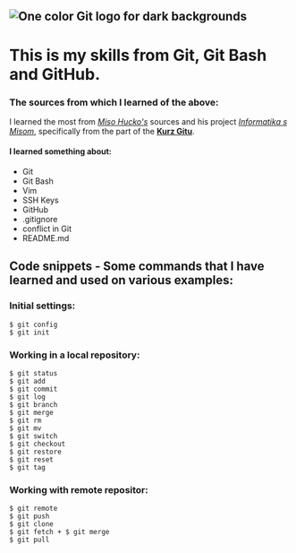 ![One color Git logo for dark backgrounds](https://git-scm.com/images/logos/1color-orange-lightbg@2x.png)
--------------------------------

#  This is my skills from Git, Git Bash and GitHub.

### The sources from which I learned of the above:
I learned the most from *[Miso Hucko's](https://www.informatikasmisom.sk/)* sources and his project *[Informatika s Misom](https://www.youtube.com/@InformatikasMisom/featured)*, specifically from the part of the **[Kurz Gitu](https://www.youtube.com/playlist?list=PLNAMH_0HgWT-ey31hQqrmi_Rgr4OVWgH3)**.

#### I learned something about:
* Git
* Git Bash
* Vim
* SSH Keys
* GitHub
* .gitignore
* conflict in Git
* README.md

## Code snippets - Some commands that I have learned and used on various examples:

### Initial settings:

```
$ git config
$ git init
```

### Working in a local repository:
```
$ git status
$ git add
$ git commit
$ git log
$ git branch
$ git merge
$ git rm
$ git mv
$ git switch
$ git checkout
$ git restore
$ git reset
$ git tag
```

### Working with remote repositor:
```
$ git remote
$ git push
$ git clone
$ git fetch + $ git merge
$ git pull
```
